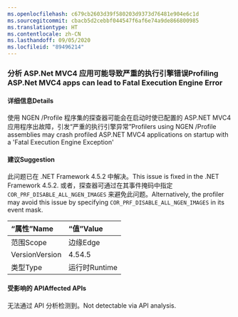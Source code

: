 ```yaml
---
ms.openlocfilehash: c679cb2603d39f580203d9373d76481e904e6c1d
ms.sourcegitcommit: cbacb5d2cebbf044547f6af6e74a9de866800985
ms.translationtype: HT
ms.contentlocale: zh-CN
ms.lasthandoff: 09/05/2020
ms.locfileid: "89496214"
---
```

### <a name="profiling-aspnet-mvc4-apps-can-lead-to-fatal-execution-engine-error"></a><span data-ttu-id="192c2-101">分析 ASP.Net MVC4 应用可能导致严重的执行引擎错误</span><span class="sxs-lookup"><span data-stu-id="192c2-101">Profiling ASP.Net MVC4 apps can lead to Fatal Execution Engine Error</span></span>

#### <a name="details"></a><span data-ttu-id="192c2-102">详细信息</span><span class="sxs-lookup"><span data-stu-id="192c2-102">Details</span></span>

<span data-ttu-id="192c2-103">使用 NGEN /Profile 程序集的探查器可能会在启动时使已配置的 ASP.NET MVC4 应用程序出故障，引发“严重的执行引擎异常”</span><span class="sxs-lookup"><span data-stu-id="192c2-103">Profilers using NGEN /Profile assemblies may crash profiled ASP.NET MVC4 applications on startup with a 'Fatal Execution Engine Exception'</span></span>

#### <a name="suggestion"></a><span data-ttu-id="192c2-104">建议</span><span class="sxs-lookup"><span data-stu-id="192c2-104">Suggestion</span></span>

<span data-ttu-id="192c2-105">此问题已在 .NET Framework 4.5.2 中解决。</span><span class="sxs-lookup"><span data-stu-id="192c2-105">This issue is fixed in the .NET Framework 4.5.2.</span></span> <span data-ttu-id="192c2-106">或者，探查器可通过在其事件掩码中指定 <code>COR_PRF_DISABLE_ALL_NGEN_IMAGES</code> 来避免此问题。</span><span class="sxs-lookup"><span data-stu-id="192c2-106">Alternatively, the profiler may avoid this issue by specifying <code>COR_PRF_DISABLE_ALL_NGEN_IMAGES</code> in its event mask.</span></span>

| <span data-ttu-id="192c2-107">“属性”</span><span class="sxs-lookup"><span data-stu-id="192c2-107">Name</span></span>    | <span data-ttu-id="192c2-108">“值”</span><span class="sxs-lookup"><span data-stu-id="192c2-108">Value</span></span>       |
|:--------|:------------|
| <span data-ttu-id="192c2-109">范围</span><span class="sxs-lookup"><span data-stu-id="192c2-109">Scope</span></span>   |<span data-ttu-id="192c2-110">边缘</span><span class="sxs-lookup"><span data-stu-id="192c2-110">Edge</span></span>|
|<span data-ttu-id="192c2-111">Version</span><span class="sxs-lookup"><span data-stu-id="192c2-111">Version</span></span>|<span data-ttu-id="192c2-112">4.5</span><span class="sxs-lookup"><span data-stu-id="192c2-112">4.5</span></span>|
|<span data-ttu-id="192c2-113">类型</span><span class="sxs-lookup"><span data-stu-id="192c2-113">Type</span></span>|<span data-ttu-id="192c2-114">运行时</span><span class="sxs-lookup"><span data-stu-id="192c2-114">Runtime</span></span>|

#### <a name="affected-apis"></a><span data-ttu-id="192c2-115">受影响的 API</span><span class="sxs-lookup"><span data-stu-id="192c2-115">Affected APIs</span></span>

<span data-ttu-id="192c2-116">无法通过 API 分析检测到。</span><span class="sxs-lookup"><span data-stu-id="192c2-116">Not detectable via API analysis.</span></span>

<!--

#### Affected APIs

Not detectable via API analysis.

-->

